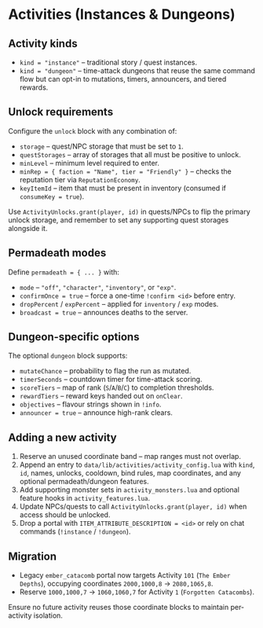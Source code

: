 # Activities (Instances & Dungeons)

## Activity kinds
- `kind = "instance"` – traditional story / quest instances.
- `kind = "dungeon"` – time-attack dungeons that reuse the same command flow but can opt-in to mutations, timers, announcers, and tiered rewards.

## Unlock requirements
Configure the `unlock` block with any combination of:
- `storage` – quest/NPC storage that must be set to `1`.
- `questStorages` – array of storages that all must be positive to unlock.
- `minLevel` – minimum level required to enter.
- `minRep = { faction = "Name", tier = "Friendly" }` – checks the reputation tier via `ReputationEconomy`.
- `keyItemId` – item that must be present in inventory (consumed if `consumeKey = true`).

Use `ActivityUnlocks.grant(player, id)` in quests/NPCs to flip the primary unlock storage, and remember to set any supporting quest storages alongside it.

## Permadeath modes
Define `permadeath = { ... }` with:
- `mode` – `"off"`, `"character"`, `"inventory"`, or `"exp"`.
- `confirmOnce = true` – force a one-time `!confirm <id>` before entry.
- `dropPercent` / `expPercent` – applied for `inventory` / `exp` modes.
- `broadcast = true` – announces deaths to the server.

## Dungeon-specific options
The optional `dungeon` block supports:
- `mutateChance` – probability to flag the run as mutated.
- `timerSeconds` – countdown timer for time-attack scoring.
- `scoreTiers` – map of rank (`S`/`A`/`B`/`C`) to completion thresholds.
- `rewardTiers` – reward keys handed out on `onClear`.
- `objectives` – flavour strings shown in `!info`.
- `announcer = true` – announce high-rank clears.

## Adding a new activity
1. Reserve an unused coordinate band – map ranges must not overlap.
2. Append an entry to `data/lib/activities/activity_config.lua` with `kind`, `id`, names, unlocks, cooldown, bind rules, map coordinates, and any optional permadeath/dungeon features.
3. Add supporting monster sets in `activity_monsters.lua` and optional feature hooks in `activity_features.lua`.
4. Update NPCs/quests to call `ActivityUnlocks.grant(player, id)` when access should be unlocked.
5. Drop a portal with `ITEM_ATTRIBUTE_DESCRIPTION = <id>` or rely on chat commands (`!instance` / `!dungeon`).

## Migration
- Legacy `ember_catacomb` portal now targets Activity `101` (`The Ember Depths`), occupying coordinates `2000,1000,8` → `2080,1065,8`.
- Reserve `1000,1000,7` → `1060,1060,7` for Activity `1` (`Forgotten Catacombs`).

Ensure no future activity reuses those coordinate blocks to maintain per-activity isolation.
